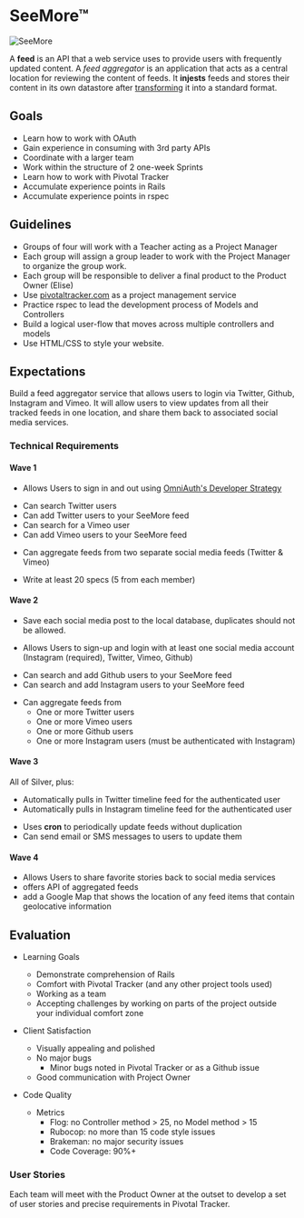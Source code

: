 SeeMore™
============

![SeeMore](http://www.theirishduck.info/wp-content/uploads/2013/06/plant.png)

A **feed** is an API that a web service uses to provide users with frequently updated content. A *feed aggregator*  is an application that acts as a central location for reviewing the content of feeds. It **injests** feeds and stores their content in its own datastore after [transforming](http://en.wikipedia.org/wiki/Extract,_transform,_load) it into a standard format.

## Goals
+ Learn how to work with OAuth
+ Gain experience in consuming with 3rd party APIs
+ Coordinate with a larger team
+ Work within the structure of 2 one-week Sprints
+ Learn how to work with Pivotal Tracker
+ Accumulate experience points in Rails
+ Accumulate experience points in rspec

## Guidelines

+ Groups of four will work with a Teacher acting as a Project Manager
+ Each group will assign a group leader to work with the Project Manager to organize the group work.
+ Each group will be responsible to deliver a final product to the Product Owner (Elise)
+ Use [pivotaltracker.com](http://pivotaltracker.com) as a project management service
+ Practice rspec to lead the development process of Models and Controllers
+ Build a logical user-flow that moves across multiple controllers and models
+ Use HTML/CSS to style your website.

## Expectations

Build a feed aggregator service that allows users to login via Twitter, Github, Instagram and Vimeo. It will allow users to view updates from all their tracked feeds in one location, and share them back to associated social media services.

### Technical Requirements
#### Wave 1
+ Allows Users to sign in and out using [OmniAuth's Developer Strategy](http://rubydoc.info/github/intridea/omniauth/master/OmniAuth/Strategies/Developer)
- Can search Twitter users
- Can add Twitter users to your SeeMore feed
- Can search for a Vimeo user
- Can add Vimeo users to your SeeMore feed
+ Can aggregate feeds from two separate social media feeds (Twitter & Vimeo)
- Write at least 20 specs (5 from each member)

#### Wave 2
- Save each social media post to the local database, duplicates should not be allowed.
+ Allows Users to sign-up and login with at least one social media account (Instagram (required), Twitter, Vimeo, Github)
- Can search and add Github users to your SeeMore feed
- Can search and add Instagram users to your SeeMore feed
+ Can aggregate feeds from
    - One or more Twitter users
    - One or more Vimeo users
    - One or more Github users
    - One or more Instagram users (must be authenticated with Instagram)

#### Wave 3
All of Silver, plus:
- Automatically pulls in Twitter timeline feed for the authenticated user
- Automatically pulls in Instagram timeline feed for the authenticated user
+ Uses **cron** to periodically update feeds without duplication
+ Can send email or SMS messages to users to update them

#### Wave 4
+ Allows Users to share favorite stories back to social media services
+ offers API of aggregated feeds
+ add a Google Map that shows the location of any feed items that contain geolocative information


## Evaluation
+ Learning Goals
    * Demonstrate comprehension of Rails
    * Comfort with Pivotal Tracker (and any other project tools used)
    * Working as a team
    * Accepting challenges by working on parts of the project outside your individual comfort zone

+ Client Satisfaction
    * Visually appealing and polished
    * No major bugs
        - Minor bugs noted in Pivotal Tracker or as a Github issue
    * Good communication with Project Owner

+ Code Quality
    * Metrics
        - Flog: no Controller method > 25, no Model method > 15
        - Rubocop: no more than 15 code style issues
        - Brakeman: no major security issues
        - Code Coverage: 90%+


### User Stories
Each team will meet with the Product Owner at the outset to develop a set of user stories and precise requirements in Pivotal Tracker.
